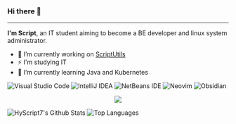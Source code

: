 ### Hi there 👋

---

**I'm Script**, an IT student aiming to become a BE developer and linux system administrator.

- 🔭 I’m currently working on [ScriptUtils](https://github.com/HyScript7/ScriptUtils)
- ⚡ I'm studying IT
- 🌱 I’m currently learning Java and Kubernetes

![Visual Studio Code](https://img.shields.io/badge/Visual%20Studio%20Code-0078d7.svg?style=for-the-badge&logo=visual-studio-code&logoColor=white)
![IntelliJ IDEA](https://img.shields.io/badge/IntelliJIDEA-000000.svg?style=for-the-badge&logo=intellij-idea&logoColor=white)
![NetBeans IDE](https://img.shields.io/badge/NetBeansIDE-1B6AC6.svg?style=for-the-badge&logo=apache-netbeans-ide&logoColor=white)
![Neovim](https://img.shields.io/badge/NeoVim-%2357A143.svg?&style=for-the-badge&logo=neovim&logoColor=white)
![Obsidian](https://img.shields.io/badge/Obsidian-%23483699.svg?style=for-the-badge&logo=obsidian&logoColor=white)

<p align="center">
  <a href="https://skillicons.dev">
    <img src="https://skillicons.dev/icons?i=linux,github,gitlab,vscode,neovim,idea,git,docker,discord,postgres,mongo,redis,java,gradle,spring,python,flask,php,html,css,js,svelte&perline=12" />
  </a>
</p>

![HyScript7's Github Stats](https://github-readme-stats.vercel.app/api?username=HyScript7&count_private=true&theme=dracula)
![Top Languages](https://github-readme-stats.vercel.app/api/top-langs/?username=HyScript7&theme=dracula&show_icons=true&layout=donut)

